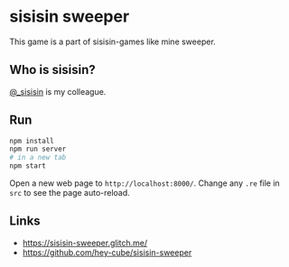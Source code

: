# sisisin sweeper

This game is a part of sisisin-games like mine sweeper.

## Who is sisisin?

[@\_sisisin](https://twitter.com/_sisisin) is my colleague.

## Run

```sh
npm install
npm run server
# in a new tab
npm start
```

Open a new web page to `http://localhost:8000/`. Change any `.re` file in `src` to see the page auto-reload.

## Links

- https://sisisin-sweeper.glitch.me/
- https://github.com/hey-cube/sisisin-sweeper

